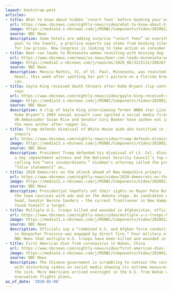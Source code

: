 ```yaml
---
layout: bootstrap-post
articles:
- title: What to know about hidden ‘resort fees’ before booking your next vacation
  url: https://www.nbcnews.com/nightly-news/video/what-to-know-about-hidden-resort-fees-before-booking-your-next-vacation-78402629863
  image: https://media14.s-nbcnews.com/j/MSNBC/Components/Video/202002/nn_ksa_hidden_hotel_charges_200208_1920x1080.nbcnews-fp-1200-630.jpg
  source: NBC News
  description: Some hotels are adding surprise “resort fees” on everything from the
    pool to the towels, a practice experts say stems from booking sites selling rooms
    for low prices. Now Congress is looking to take action as consumer outrage grows.
- title: Beer can leads to Minnesota woman reuniting with missing dog
  url: https://www.nbcnews.com/news/us-news/beer-can-leads-minnesota-woman-reuniting-missing-dog-n1132926
  image: https://media2.s-nbcnews.com/j/newscms/2020_06/3221131/200207-beer-can-dog-al-1421_10a5bdcffa28a180e1193c805d647f8d.nbcnews-fp-1200-630.jpg
  source: NBC News
  description: Monica Mathis, 33, of St. Paul, Minnesota, was reunited with her dog,
    Hazel, this week after spotting her pet's picture on a Florida brewery's beer
    can.
- title: Gayle King received death threats after Kobe Bryant clip controversy, Oprah
    says
  url: https://www.nbcnews.com/nightly-news/video/gayle-king-received-death-threats-after-kobe-bryant-clip-controversy-oprah-says-78402117849
  image: https://media14.s-nbcnews.com/j/MSNBC/Components/Video/202002/nn_sha_kobe_bryant_crash_investigtion_200208_1581208282282.nbcnews-fp-1200-630.jpg
  source: NBC News
  description: A clip of Gayle King interviewing former WNBA star Lisa Leslie about
    Kobe Bryant’s 2003 sexual assault case ignited a social media firestorm. Former
    UN Ambassador Susan Rice and Senator Cory Booker have spoken out in support of
    the news anchor after rapper Sn…
- title: Trump defends dismissal of White House aide who testified in impeachment
    inquiry
  url: https://www.nbcnews.com/nightly-news/video/trump-defends-dismissal-of-white-house-aide-who-testified-in-impeachment-inquiry-78403141719
  image: https://media13.s-nbcnews.com/j/MSNBC/Components/Video/202002/nn_hni_friday_white_house_firings_200208_1920x1080.nbcnews-fp-1200-630.jpg
  source: NBC News
  description: President Trump defended his dismissal of Lt. Col. Alexander Vindman,
    a key impeachment witness and the National Security Council’s top expert on Ukraine,
    calling him “very insubordinate.” Vindman’s attorney called the president’s tweets
    “false statements” an…
- title: 2020 Democrats on the attack ahead of New Hampshire primary
  url: https://www.nbcnews.com/nightly-news/video/2020-democrats-on-the-attack-ahead-of-new-hampshire-primary-78403141705
  image: https://media12.s-nbcnews.com/j/MSNBC/Components/Video/202002/nn_sru_2020_nh_primary_lookahead_200208_1920x1080.nbcnews-fp-1200-630.jpg
  source: NBC News
  description: Presidential hopefuls set their sights on Mayor Pete Buttigieg after
    the Iowa caucuses with ads and on the debate stage. As candidates went head to
    head, Senator Bernie Sanders — the current frontrunner in New Hampshire — also
    found himself a target.
- title: Multiple U.S. troops killed and wounded in Afghanistan, officials say
  url: https://www.nbcnews.com/nightly-news/video/multiple-u-s-troops-killed-and-wounded-in-afghanistan-officials-say-78403141700
  image: https://media11.s-nbcnews.com/j/MSNBC/Components/Video/202002/nn_cku_attack_in_afghanistan_200208_1920x1080.nbcnews-fp-1200-630.jpg
  source: NBC News
  description: Officials say a “combined U.S. and Afghan force conducting an operation
    in Nangarhar Province was engaged by direct fire.” Four military officials tell
    NBC News that multiple U.S. troops have been killed and wounded in eastern Afghanistan.
- title: First American dies from coronavirus in Wuhan, China
  url: https://www.nbcnews.com/nightly-news/video/first-american-dies-from-coronavirus-in-wuhan-china-78403141682
  image: https://media14.s-nbcnews.com/j/MSNBC/Components/Video/202002/nn_mhu_coronavirus_american_death_200208_1581207681076.nbcnews-fp-1200-630.jpg
  source: NBC News
  description: The Chinese government is scrambling to contain the coronavirus outbreak,
    with disturbing videos on social media showing its extreme measures to quarantine
    the sick. More Americans arrived overnight in the U.S. from Wuhan with no more
    evacuation flights plann…
as_of_date: '2020-02-08'
---
```


